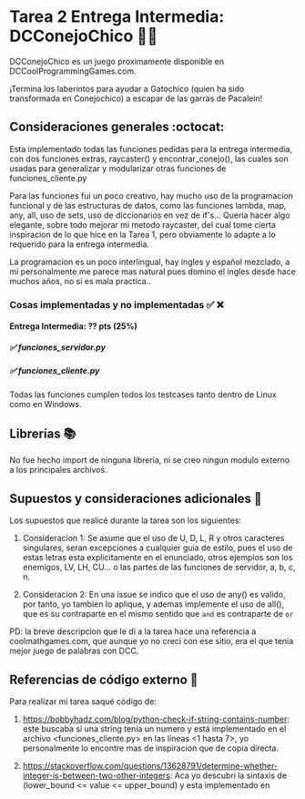 # Tarea 2 Entrega Intermedia: DCConejoChico 🐇💨

DCConejoChico es un juego proximamente disponible en DCCoolProgrammingGames.com.

¡Termina los laberintos para ayudar a Gatochico (quien ha sido transformada en Conejochico) a escapar de las garras de Pacalein!

## Consideraciones generales :octocat:

Esta implementado todas las funciones pedidas para la entrega intermedia, con dos funciones extras, raycaster() y encontrar_conejo(), las cuales son usadas para generalizar y modularizar otras funciones de funciones_cliente.py

Para las funciones fui un poco creativo, hay mucho uso de la programacion funcional y de las estructuras de datos, como las funciones lambda, map, any, all, uso de sets, uso de diccionarios en vez de if's... Queria hacer algo elegante, sobre todo mejorar mi metodo raycaster, del cual tome cierta inspiracion de lo que hice en la Tarea 1, pero obviamente lo adapte a lo requerido para la entrega intermedia.

La programacion es un poco interlingual, hay ingles y español mezclado, a mi personalmente me parece mas natural pues domino el ingles desde hace muchos años, no si es mala practica..

### Cosas implementadas y no implementadas :white_check_mark: :x:

#### Entrega Intermedia: ?? pts (25%)
##### ✅ funciones_servidor.py
##### ✅ funciones_cliente.py

Todas las funciones cumplen todos los testcases tanto dentro de Linux como en Windows.

## Librerías :books:
No fue hecho import de ninguna libreria, ni se creo ningun modulo externo a los principales archivos.

## Supuestos y consideraciones adicionales :thinking:
Los supuestos que realicé durante la tarea son los siguientes:

1. Consideracion 1: Se asume que el uso de U, D, L, R y otros caracteres singulares, seran excepciones a cualquier guia de estilo, pues el uso de estas letras esta explicitamente en el enunciado, otros ejemplos son los enemigos, LV, LH, CU... o las partes de las funciones de servidor, a, b, c, n.

2. Consideracion 2: En una issue se indico que el uso de any() es valido, por tanto, yo tambien lo aplique, y ademas implemente el uso de all(), que es su contraparte en el mismo sentido que ```and``` es contraparte de ```or```

PD: la breve descripcion que le di a la tarea hace una referencia a coolmathgames.com, que aunque yo no creci con ese sitio, era el que tenia mejor juego de palabras con DCC.

## Referencias de código externo :book:

Para realizar mi tarea saqué código de:
1. <https://bobbyhadz.com/blog/python-check-if-string-contains-number>: este buscaba si una string tenia un numero y está implementado en el archivo <funciones_cliente.py> en las líneas <1 hasta 7>, yo personalmente lo encontre mas de inspiracion que de copia directa.

2. <https://stackoverflow.com/questions/13628791/determine-whether-integer-is-between-two-other-integers>: Aca yo descubri la sintaxis de (lower_bound <= value <= upper_bound) y esta implementado en 